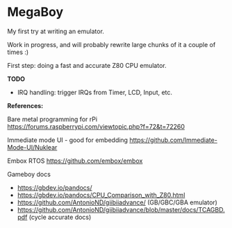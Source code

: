 # MegaBoy

My first try at writing an emulator. 

Work in progress, and will probably rewrite large chunks of it a couple of times :)

First step: doing a fast and accurate Z80 CPU emulator.

**TODO**

 - IRQ handling: trigger IRQs from Timer, LCD, Input, etc.

**References:**

Bare metal programming for rPi
https://forums.raspberrypi.com/viewtopic.php?f=72&t=72260

Immediate mode UI - good for embedding 
https://github.com/Immediate-Mode-UI/Nuklear

Embox RTOS
https://github.com/embox/embox

Gameboy docs

- https://gbdev.io/pandocs/
- https://gbdev.io/pandocs/CPU_Comparison_with_Z80.html
- https://github.com/AntonioND/giibiiadvance/ (GB/GBC/GBA emulator)
- https://github.com/AntonioND/giibiiadvance/blob/master/docs/TCAGBD.pdf (cycle accurate docs)